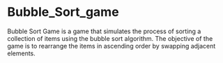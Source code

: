 # Bubble_Sort_game
Bubble Sort Game is a game that simulates the process of sorting a collection of items using the bubble sort algorithm. The objective of the game is to rearrange the items in ascending order by swapping adjacent elements.
